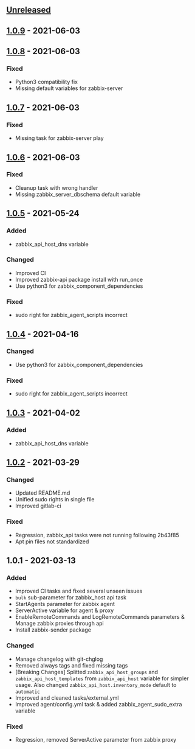 <a name="unreleased"></a>
## [Unreleased]


<a name="1.0.9"></a>
## [1.0.9] - 2021-06-03

<a name="1.0.8"></a>
## [1.0.8] - 2021-06-03
### Fixed
- Python3 compatibility fix
- Missing default variables for zabbix-server


<a name="1.0.7"></a>
## [1.0.7] - 2021-06-03
### Fixed
- Missing task for zabbix-server play


<a name="1.0.6"></a>
## [1.0.6] - 2021-06-03
### Fixed
- Cleanup task with wrong handler
- Missing zabbix_server_dbschema default variable


<a name="1.0.5"></a>
## [1.0.5] - 2021-05-24
### Added
- zabbix_api_host_dns variable

### Changed
- Improved CI
- Improved zabbix-api package install with run_once
- Use python3 for zabbix_component_dependencies

### Fixed
- sudo right for zabbix_agent_scripts incorrect


<a name="1.0.4"></a>
## [1.0.4] - 2021-04-16
### Changed
- Use python3 for zabbix_component_dependencies

### Fixed
- sudo right for zabbix_agent_scripts incorrect


<a name="1.0.3"></a>
## [1.0.3] - 2021-04-02
### Added
- zabbix_api_host_dns variable


<a name="1.0.2"></a>
## [1.0.2] - 2021-03-29
### Changed
- Updated README.md
- Unified sudo rights in single file
- Improved gitlab-ci

### Fixed
- Regression, zabbix_api tasks were not running following 2b43f85
- Apt pin files not standardized


<a name="1.0.1"></a>
## 1.0.1 - 2021-03-13
### Added
- Improved CI tasks and fixed several unseen issues
- `bulk` sub-parameter for zabbix_host api task
- StartAgents parameter for zabbix agent
- ServerActive variable for agent & proxy
- EnableRemoteCommands and LogRemoteCommands parameters & Manage zabbix proxies through api
- Install zabbix-sender package

### Changed
- Manage changelog with git-chglog
- Removed always tags and fixed missing tags
- [Breaking Changes] Splitted `zabbix_api_host_groups` and `zabbix_api_host_templates` from `zabbix_api_host` variable for simpler usage. Also changed `zabbix_api_host.inventory_mode` default to `automatic`
- Improved and cleaned tasks/external.yml
- Improved agent/config.yml task & added zabbix_agent_sudo_extra variable

### Fixed
- Regression, removed ServerActive parameter from zabbix proxy


[Unreleased]: https://git.tools01.noxinmortus.fr/sysadmins/ansible/role-zabbix/compare/1.0.9...HEAD
[1.0.9]: https://git.tools01.noxinmortus.fr/sysadmins/ansible/role-zabbix/compare/1.0.8...1.0.9
[1.0.8]: https://git.tools01.noxinmortus.fr/sysadmins/ansible/role-zabbix/compare/1.0.7...1.0.8
[1.0.7]: https://git.tools01.noxinmortus.fr/sysadmins/ansible/role-zabbix/compare/1.0.6...1.0.7
[1.0.6]: https://git.tools01.noxinmortus.fr/sysadmins/ansible/role-zabbix/compare/1.0.5...1.0.6
[1.0.5]: https://git.tools01.noxinmortus.fr/sysadmins/ansible/role-zabbix/compare/1.0.4...1.0.5
[1.0.4]: https://git.tools01.noxinmortus.fr/sysadmins/ansible/role-zabbix/compare/1.0.3...1.0.4
[1.0.3]: https://git.tools01.noxinmortus.fr/sysadmins/ansible/role-zabbix/compare/1.0.2...1.0.3
[1.0.2]: https://git.tools01.noxinmortus.fr/sysadmins/ansible/role-zabbix/compare/1.0.1...1.0.2
